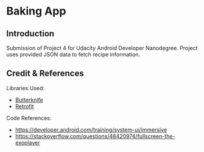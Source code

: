 # Baking App

## Introduction
Submission of Project 4 for Udacity Android Developer Nanodegree.
Project uses provided JSON data to fetch recipe information.

## Credit & References
Libraries Used:
- [Butterknife](http://jakewharton.github.io/butterknife/)
- [Retrofit](https://square.github.io/retrofit/)

Code References:
- https://developer.android.com/training/system-ui/immersive
- https://stackoverflow.com/questions/48420974/fullscreen-the-exoplayer